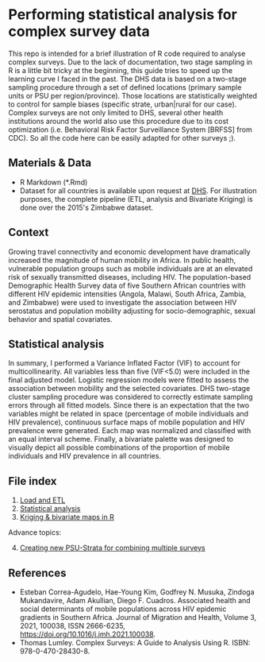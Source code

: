 # Performing statistical analysis for complex survey data

This repo is intended for a brief illustration of R code required to analyse complex surveys. Due to the lack of documentation, two stage sampling in R is a little bit tricky at the beginning, this guide tries to speed up the learning curve I faced in the past. The DHS data is based on a two-stage sampling procedure through a set of defined locations (primary sample units or PSU per region/province). Those locations are statistically weighted to control for sample biases (specific strate, urban|rural for our case). Complex surveys are not only limited to DHS, several other health institutions around the world also use this procedure due to its cost optimization (i.e. Behavioral Risk Factor Surveillance System [BRFSS] from CDC). So all the code here can be easily adapted for other surveys ;). 

## Materials & Data
- R Markdown (\*.Rmd)
- Dataset for all countries is available upon request at [DHS](https://dhsprogram.com/data/available-datasets.cfm). For illustration purposes, the complete pipeline (ETL, analysis and Bivariate Kriging) is done over the 2015's Zimbabwe dataset.

## Context

Growing travel connectivity and economic development have dramatically increased the magnitude of human mobility in Africa. In public health, vulnerable population groups such as mobile individuals are at an elevated risk of sexually transmitted diseases, including HIV. The population-based Demographic Health Survey data of five Southern African countries with different HIV epidemic intensities (Angola, Malawi, South Africa, Zambia, and Zimbabwe) were used to investigate the association between HIV serostatus and population mobility adjusting for socio-demographic, sexual behavior and spatial covariates. 

## Statistical analysis

In summary, I performed a Variance Inflated Factor (VIF) to account for multicollinearity. All variables less than five (VIF<5.0) were included in the final adjusted model. Logistic regression models were fitted to assess the association between mobility and the selected covariates. DHS two-stage cluster sampling procedure was considered to correctly estimate sampling errors through all fitted models. Since there is an expectation that the two variables might be related in space (percentage of mobile individuals and HIV prevalence), continuous surface maps of mobile population and HIV prevalence were generated. Each map was normalized and classified with an equal interval scheme. Finally, a bivariate palette was designed to visually depict all possible combinations of the proportion of mobile individuals and HIV prevalence in all countries.

## File index

1. [Load and ETL]()
2. [Statistical analysis]()
3. [Kriging & bivariate maps in R]()

Advance topics: 

4. [Creating new PSU-Strata for combining multiple surveys]()

## References

- Esteban Correa-Agudelo, Hae-Young Kim, Godfrey N. Musuka, Zindoga Mukandavire, Adam Akullian, Diego F. Cuadros. Associated health and social determinants of mobile populations across HIV epidemic gradients in Southern Africa. Journal of Migration and Health, Volume 3, 2021, 100038, ISSN 2666-6235, https://doi.org/10.1016/j.jmh.2021.100038.
- Thomas Lumley. Complex Surveys: A Guide to Analysis Using R. ISBN: 978-0-470-28430-8. 
